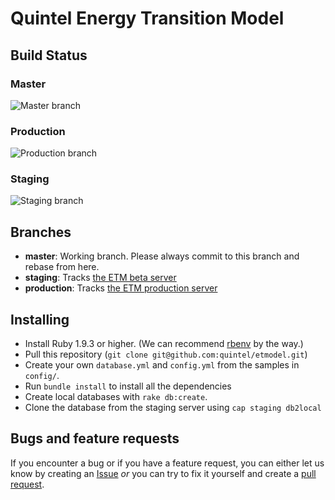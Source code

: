 # Quintel Energy Transition Model

## Build Status

### Master
![Master branch](https://semaphoreapp.com/api/v1/projects/4c715d68deace497255af08727d617d510d3e01d/8647/badge.png)

### Production
![Production branch](https://semaphoreapp.com/api/v1/projects/4c715d68deace497255af08727d617d510d3e01d/110957/badge.png)

### Staging
![Staging branch](https://semaphoreapp.com/api/v1/projects/4c715d68deace497255af08727d617d510d3e01d/81874/badge.png)

## Branches

* **master**: Working branch. Please always commit to this branch and rebase from here.
* **staging**: Tracks [the ETM beta server](http://beta.pro.et-model.com)
* **production**: Tracks [the ETM production server](http://pro.et-model.com)

## Installing

* Install Ruby 1.9.3 or higher. (We can recommend [rbenv](https://github.com/sstephenson/rbenv) by the way.)
* Pull this repository (`git clone git@github.com:quintel/etmodel.git`)
* Create your own `database.yml` and `config.yml` from the samples in `config/`.
* Run `bundle install` to install all the dependencies
* Create local databases with `rake db:create`.
* Clone the database from the staging server using `cap staging db2local`

## Bugs and feature requests

If you encounter a bug or if you have a feature request, you can either let us know by creating an [Issue](issues/new) *or* you can try to fix it yourself and create a [pull request](pulls/new).
